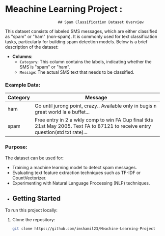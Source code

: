 
# Meachine Learning Project :

                            ## Spam Classification Dataset Overview

This dataset consists of labeled SMS messages, which are either classified as "spam" or "ham" (non-spam). It is commonly used for text classification tasks, particularly for building spam detection models. Below is a brief description of the dataset:

- **Columns**:
  - `Category`: This column contains the labels, indicating whether the SMS is "spam" or "ham".
  - `Message`: The actual SMS text that needs to be classified.

### Example Data:

| Category | Message |
| -------- | ------- |
| ham      | Go until jurong point, crazy.. Available only in bugis n great world la e buffet... |
| spam     | Free entry in 2 a wkly comp to win FA Cup final tkts 21st May 2005. Text FA to 87121 to receive entry question(std txt rate)... |

### Purpose:
The dataset can be used for:
- Training a machine learning model to detect spam messages.
- Evaluating text feature extraction techniques such as TF-IDF or CountVectorizer.
- Experimenting with Natural Language Processing (NLP) techniques.
- ## Getting Started

To run this project locally:

1. Clone the repository:
   ```bash
   git clone https://github.com/imshamil23/Meachine-Learning-Project

